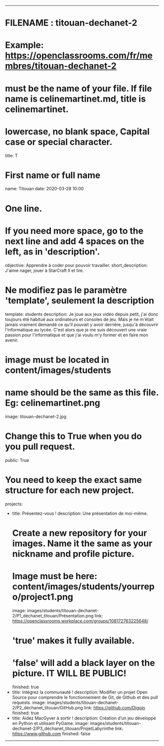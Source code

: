 ---

# FILENAME : titouan-dechanet-2
# Example: https://openclassrooms.com/fr/membres/titouan-dechanet-2
# must be the name of your file. If file name is celinemartinet.md, title is celinemartinet.
# lowercase, no blank space, Capital case or special character.
title: T

# First name or full name
name: Titouan
date: 2020-03-28 10:00

# One line.
# If you need more space, go to the next line and add 4 spaces on the left, as in 'description'.
objective: Apprendre à coder pour pouvoir travailler.
short_description: J'aime nager, jouer à StarCraft II et lire.

# Ne modifiez pas le paramètre 'template', seulement la description
template: students
description:
    Je joue aux jeux vidéo depuis petit, j'ai donc toujours été habitué aux ordinateurs et consoles de jeu.
	Mais je ne m'était jamais vraiment demandé ce qu'il pouvait y avoir derrière, jusqu'à découvrir l'informatique
	au lycée. C'est alors que je me suis découvert une vraie passion pour l'informatique et que j'ai voulu m'y 
	former et en faire mon avenir.
	
# image must be located in content/images/students
# name should be the same as this file. Eg: celinemartinet.png
image: titouan-dechanet-2.jpg

# Change this to True when you do you pull request.
public: True

# You need to keep the exact same structure for each new project.
projects:
  - title: Présentez-vous !
    description: Une présentation de moi-même.
    # Create a new repository for your images. Name it the same as your nickname and profile picture.
    # Image must be here: content/images/students/yourrepo/project1.png
    image: images/students/titouan-dechanet-2/P1_déchanet_titouan/Présentation.png
    link: https://openclassrooms.workplace.com/groups/108172763225648/
    # 'true' makes it fully available.
    # 'false' will add a black layer on the picture. IT WILL BE PUBLIC!
    finished: true
  - title: Intégrez la communauté !
    description: Modifier un projet Open Source pour comprendre le fonctionnement de Git, de Github et des pull requests. 
    image: images/students/titouan-dechanet-2/P2_déchanet_titouan/GitHub.png
    link: https://github.com/Digoin
    finished: true
  - title: Aidez MacGyver à sortir !
    description: Création d’un jeu développé en Python et utilisant PyGame.
    image: images/students/titouan-dechanet-2/P3_déchanet_titouan/ProjetLabyrinthe
    link: https://www.github.com
    finished: false
---